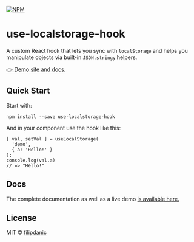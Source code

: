 [![NPM](https://img.shields.io/npm/v/use-localstorage-hook.svg)](https://www.npmjs.com/package/use-localstorage-hook)
# use-localstorage-hook

A custom React hook that lets you sync with `localStorage` and helps you manipulate objects via built-in `JSON.stringy` helpers.

[👉 Demo site and docs.](https://filipdanic.github.io/use-localstorage-hook/)

## Quick Start

Start with:
```
npm install --save use-localstorage-hook
```

And in your component use the hook like this:
```
[ val, setVal ] = useLocalStorage(
  'demo',
  { a: 'Hello!' }
);
console.log(val.a)
// => "Hello!"
```

## Docs

The complete documentation as well as a live demo [is available here.](https://filipdanic.github.io/use-localstorage-hook/)

## License

MIT © [filipdanic](https://github.com/filipdanic)
